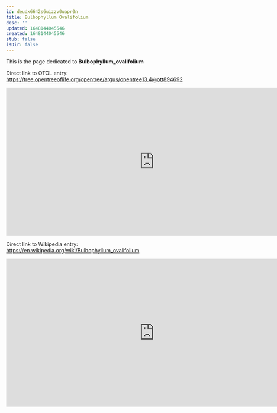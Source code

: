 ```yaml
---
id: deudx6642s6uizzv0uapr0n
title: Bulbophyllum Ovalifolium
desc: ''
updated: 1648144045546
created: 1648144045546
stub: false
isDir: false
---
```

This is the page dedicated to **Bulbophyllum_ovalifolium**


Direct link to OTOL entry: https://tree.opentreeoflife.org/opentree/argus/opentree13.4@ott894692



<html>
    <body>
    <iframe src="https://tree.opentreeoflife.org/opentree/argus/opentree13.4@ott894692"
    width="800" height="400" frameborder="0" allowfullscreen> </iframe>
    </body>
</html>
    


Direct link to Wikipedia entry: https://en.wikipedia.org/wiki/Bulbophyllum_ovalifolium



<html>
    <body>
    <iframe src="https://en.wikipedia.org/wiki/Bulbophyllum_ovalifolium"
    width="800" height="400" frameborder="0" allowfullscreen> </iframe>
    </body>
</html>
    
